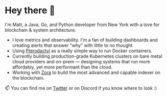 # Hey there 👋
I'm Matt, a Java, Go, and Python developer from New York with a love for blockchain & system architecture.
- I love metrics and observability. I'm a fan of building dashboards and creating alerts that answer "why" with little to no thought.
- Using [Pterodactyl](https://github.com/pterodactyl/panel/) as a really simple way to run Docker containers.
- Currently building production-grade Kubernetes clusters on bare metal cloud providers and on-prem — designing systems that run more affordably, yet more performant than the cloud.
- Working with [Zora](https://twitter.com/ourZORA) to build the most advanced and capable indexer on the blockchain.

📫 You can find me on [Twitter](https://twitter.com/mjmalec41) or on Discord if you know where to look :)
